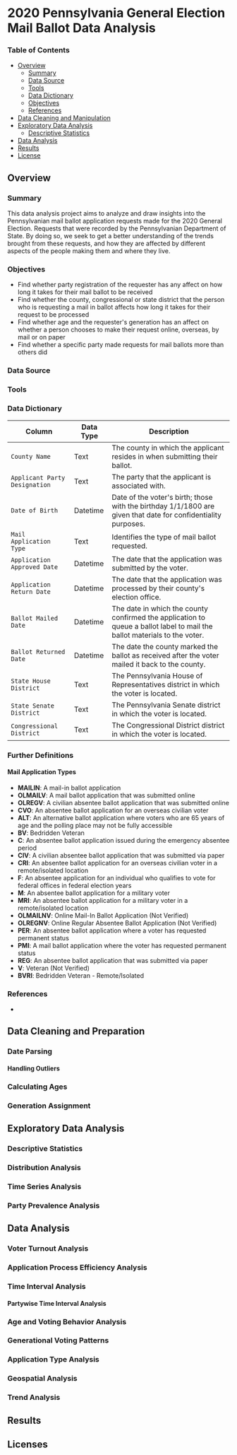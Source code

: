 # 2020 Pennsylvania General Election Mail Ballot Data Analysis
### Table of Contents
- [Overview](#Overview)
  - [Summary](#Summary)
  - [Data Source](#Data-Source)
  - [Tools](#Tools)
  - [Data Dictionary](#Data-Dictionary)
  - [Objectives](#Objectives)
  - [References](#References)
- [Data Cleaning and Manipulation](#data-cleaning-and-preparation)
- [Exploratory Data Analysis](#exploratory-data-analysis)
  - [Descriptive Statistics](#Descriptive-Statistics)
- [Data Analysis](#data-analysis)
- [Results](#results)
- [License](#license)


## Overview

### Summary
This data analysis project aims to analyze and draw insights into the Pennsylvanian mail ballot application requests made for the 2020 General Election. Requests that were recorded by the Pennsylvanian Department of State. By doing so, we seek to get a better understanding of the trends brought from these requests, and how they are affected by different aspects of the people making them and where they live. 

### Objectives 
- Find whether party registration of the requester has any affect on how long it takes for their mail ballot to be received
- Find whether the county, congressional or state district that the person who is requesting a mail in ballot affects how long it takes for their request to be processed
- Find whether age and the requester's generation has an affect on whether a person chooses to make their request online, overseas, by mail or on paper
- Find whether a specific party made requests for mail ballots more than others did  

### Data Source
### Tools

### Data Dictionary
| Column       | Data Type       | Description                                                                      |
|-------------------|-------------|-----------------------------------------------------------------------------|
| `County Name`      | Text     | The county in which the applicant resides in when submitting their ballot.        |
| `Applicant Party Designation`    | 	Text | The party that the applicant is associated with.     |
| `Date of Birth`| Datetime| Date of the voter's birth; those with the birthday 1/1/1800 are given that date for confidentiality purposes.|
|`Mail Application Type`| Text | Identifies the type of mail ballot requested.|
| `Application Approved Date`      | Datetime     | The date that the application was submitted by the voter.  |
| `Application Return Date`| Datetime | The date that the application was processed by their county's election office.|
| `Ballot Mailed Date` | Datetime     | The date in which the county confirmed the application to queue a ballot label to mail the ballot materials to the voter.           |
| `Ballot Returned Date`      | Datetime     | The date the county marked the ballot as received after the voter mailed it back to the county.|
| `State House District`      | Text     | The Pennsylvania House of Representatives district in which the voter is located.|
| `State Senate District`      | Text     | The Pennsylvania Senate district in which the voter is located.|
| `Congressional District`      | Text     | The Congressional District district in which the voter is located.|
### Further Definitions



#### Mail Application Types
- **MAILIN**: A mail-in ballot application
- **OLMAILV**: A mail ballot application that was submitted online
- **OLREGV**: A civilian absentee ballot application that was submitted online
- **CVO**: An absentee ballot application for an overseas civilian voter
- **ALT**: An alternative ballot application where voters who are 65 years of age and the polling place may not be fully accessible
- **BV**: Bedridden Veteran
- **C**: An absentee ballot application issued during the emergency absentee period
- **CIV**: A civilian absentee ballot application that was submitted via paper
- **CRI**: An absentee ballot application for an overseas civilian voter in a remote/isolated location
- **F**: An absentee application for an individual who qualifies to vote for federal offices in federal election years
- **M**: An absentee ballot application for a military voter
- **MRI**: An absentee ballot application for a military voter in a remote/isolated location
- **OLMAILNV**: Online Mail-In Ballot Application (Not Verified)
- **OLREGNV**: Online Regular Absentee Ballot Application (Not Verified)
- **PER**: An absentee ballot application where a voter has requested permanent status
- **PMI**: A mail ballot application where the voter has requested permanent status
- **REG**: An absentee ballot application that was submitted via paper
- **V**: Veteran (Not Verified)
- **BVRI**: Bedridden Veteran - Remote/Isolated 

### References
- 

## Data Cleaning and Preparation
### Date Parsing
#### Handling Outliers

### Calculating Ages


### Generation Assignment




## Exploratory Data Analysis
### Descriptive Statistics


### Distribution Analysis



### Time Series Analysis

### Party Prevalence Analysis 
## Data Analysis
### Voter Turnout Analysis


### Application Process Efficiency Analysis

### Time Interval Analysis

#### Partywise Time Interval Analysis
### Age and Voting Behavior Analysis

### Generational Voting Patterns
### Application Type Analysis


### Geospatial Analysis

### Trend Analysis


## Results


## Licenses

